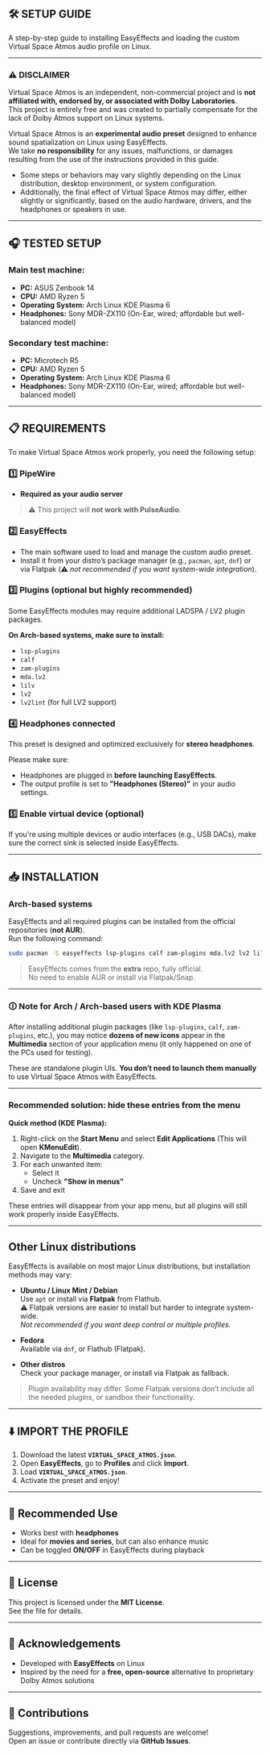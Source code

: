 ## 🛠️ SETUP GUIDE

A step-by-step guide to installing EasyEffects and loading the custom Virtual Space Atmos audio profile on Linux.

---

### ⚠️ DISCLAIMER

Virtual Space Atmos is an independent, non-commercial project and is **not affiliated with, endorsed by, or associated with Dolby Laboratories**.  
This project is entirely free and was created to partially compensate for the lack of Dolby Atmos support on Linux systems.  

Virtual Space Atmos is an **experimental audio preset** designed to enhance sound spatialization on Linux using EasyEffects.  
We take **no responsibility** for any issues, malfunctions, or damages resulting from the use of the instructions provided in this guide.  

- Some steps or behaviors may vary slightly depending on the Linux distribution, desktop environment, or system configuration.  
- Additionally, the final effect of Virtual Space Atmos may differ, either slightly or significantly, based on the audio hardware, drivers, and the headphones or speakers in use.

---

## 🎧 TESTED SETUP

### Main test machine:
- **PC:** ASUS Zenbook 14  
- **CPU:** AMD Ryzen 5  
- **Operating System:** Arch Linux KDE Plasma 6  
- **Headphones:** Sony MDR-ZX110 (On-Ear, wired; affordable but well-balanced model)  

### Secondary test machine:
- **PC:** Microtech R5  
- **CPU:** AMD Ryzen 5  
- **Operating System:** Arch Linux KDE Plasma 6  
- **Headphones:** Sony MDR-ZX110 (On-Ear, wired; affordable but well-balanced model)  

---

## 📋 REQUIREMENTS

To make Virtual Space Atmos work properly, you need the following setup:

### 1️⃣ PipeWire  
- **Required as your audio server**  
> ⚠️ This project will **not work with PulseAudio**.

### 2️⃣ EasyEffects  
- The main software used to load and manage the custom audio preset.  
- Install it from your distro’s package manager (e.g., `pacman`, `apt`, `dnf`) or via Flatpak (⚠️ *not recommended if you want system-wide integration*).

### 3️⃣ Plugins (optional but highly recommended)

Some EasyEffects modules may require additional LADSPA / LV2 plugin packages.  

**On Arch-based systems, make sure to install:**  
- `lsp-plugins`  
- `calf`  
- `zam-plugins`  
- `mda.lv2`  
- `lilv`  
- `lv2`  
- `lv2lint` (for full LV2 support)

### 4️⃣ Headphones connected  
This preset is designed and optimized exclusively for **stereo headphones**.  

Please make sure:  
- Headphones are plugged in **before launching EasyEffects**.  
- The output profile is set to **"Headphones (Stereo)"** in your audio settings.  

### 5️⃣ Enable virtual device (optional)  
If you're using multiple devices or audio interfaces (e.g., USB DACs), make sure the correct sink is selected inside EasyEffects.

---

## 📥 INSTALLATION

### Arch-based systems

EasyEffects and all required plugins can be installed from the official repositories (**not AUR**).  
Run the following command:

```bash
sudo pacman -S easyeffects lsp-plugins calf zam-plugins mda.lv2 lv2 lilv
```

> EasyEffects comes from the **extra** repo, fully official.  
> No need to enable AUR or install via Flatpak/Snap.

---

### 🛈 Note for Arch / Arch-based users with KDE Plasma  

After installing additional plugin packages (like `lsp-plugins`, `calf`, `zam-plugins`, etc.), you may notice **dozens of new icons** appear in the **Multimedia** section of your application menu (it only happened on one of the PCs used for testing).  

These are standalone plugin UIs. **You don’t need to launch them manually** to use Virtual Space Atmos with EasyEffects.

---

### Recommended solution: hide these entries from the menu  

**Quick method (KDE Plasma):**

1. Right-click on the **Start Menu** and select **Edit Applications** (This will open **KMenuEdit**).
2. Navigate to the **Multimedia** category.
3. For each unwanted item:  
   - Select it  
   - Uncheck **"Show in menus"**  
4. Save and exit  

These entries will disappear from your app menu, but all plugins will still work properly inside EasyEffects.

---

## Other Linux distributions

EasyEffects is available on most major Linux distributions, but installation methods may vary:

- **Ubuntu / Linux Mint / Debian**  
  Use `apt` or install via **Flatpak** from Flathub.  
  ⚠️ Flatpak versions are easier to install but harder to integrate system-wide.  
  *Not recommended if you want deep control or multiple profiles.*

- **Fedora**  
  Available via `dnf`, or Flathub (Flatpak).

- **Other distros**  
  Check your package manager, or install via Flatpak as fallback.  

> Plugin availability may differ. Some Flatpak versions don’t include all the needed plugins, or sandbox their functionality.

---

## ⬇️ IMPORT THE PROFILE

1. Download the latest **`VIRTUAL_SPACE_ATMOS.json`**.  
2. Open **EasyEffects**, go to **Profiles** and click **Import**.  
3. Load **`VIRTUAL_SPACE_ATMOS.json`**.  
4. Activate the preset and enjoy!

---

## 🧩 Recommended Use

- Works best with **headphones**  
- Ideal for **movies and series**, but can also enhance music  
- Can be toggled **ON/OFF** in EasyEffects during playback  

---

## 📜 License

This project is licensed under the **MIT License**.  
See the file for details.

---

## 🙌 Acknowledgements

- Developed with **EasyEffects** on Linux  
- Inspired by the need for a **free, open-source** alternative to proprietary Dolby Atmos solutions  

---

## 🤝 Contributions

Suggestions, improvements, and pull requests are welcome!  
Open an issue or contribute directly via **GitHub Issues**.
